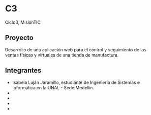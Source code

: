 # C3
Ciclo3, MisiónTIC

## Proyecto
Desarrollo de una aplicación web para el control y seguimiento de las ventas físicas y virtuales de una tienda de manufactura.

## Integrantes
- Isabela Luján Jaramillo, estudiante de Ingeniería de Sistemas e Informática en la UNAL - Sede Medellín.
- 
- 
- 
- 
